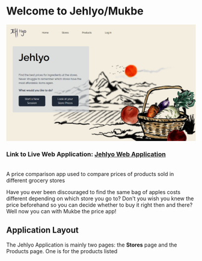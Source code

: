 # Welcome to Jehlyo/Mukbe
<img title="jehlyo hero" alt="Image of Jehlyo hero page" src="/src/assets/images/Jehlyo Landing.png">

### Link to Live Web Application: <a href="https://jehlyo.netlify.app/">Jehlyo Web Application</a>
</br>
A price comparison app used to compare prices of products sold in different grocery stores

Have you ever been discouraged to find the same bag of apples costs different depending on which store you go to?
Don't you wish you knew the price beforehand so you can decide whether to buy it right then and there?
Well now you can with Mukbe the price app!
</br>

## Application Layout

The Jehlyo Application is mainly two pages: the **Stores** page and the Products page.
One is for the products listed

